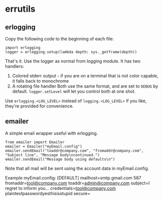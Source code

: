 # errutils

## erlogging

Copy the following code to the beginning of each file:

	import erlogging
	logger = erlogging.setup(lambda depth: sys._getframe(depth))

That's it.  Use the logger as normal from logging module.  It has two handlers:
1) Colored stderr output - if you are on a terminal that is not color capable, it falls back to monochrome
2) A rotating file handler
Both use the same format, and are set to `DEBUG` by default.  `logger.setLevel` will let you control both at one shot.

Use `erlogging.<LOG_LEVEL>` instead of `logging.<LOG_LEVEL>` if you like, they're provided for convenience.

## emailer
A simple email wrapper useful with erlogging.

	from emailer import Emailer
	emailer = Emailer("myEmail.config")
	emailer.sendEmail("toaddr@company.com", "fromaddr@company.com", "Subject line", "Message body\ncontinued.")
	emailer.sendEmail("Message body using defaults\n")

Note that all mail will be sent using the account data in myEmail.config.

Example myEmail.config:
	[DEFAULT]
	mailhost=smtp.gmail.com 587
	fromaddr=tool@company.com
	toaddr=admin@company.com
	subject=I regret to inform you...
	credentials=tool@company.com plaintextpasswordyesthisisstupid
	secure=

